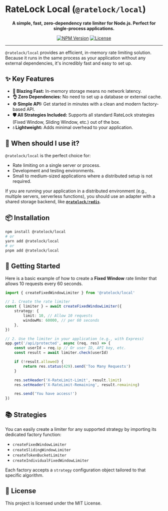 # RateLock Local (`@ratelock/local`)

<p align="center">
  <strong>A simple, fast, zero-dependency rate limiter for Node.js. Perfect for single-process applications.</strong>
</p>

<p align="center">
  <a href="https://www.npmjs.com/package/@ratelock/local"><img src="https://img.shields.io/npm/v/@ratelock/local.svg" alt="NPM Version"></a>
  <a href="https://github.com/saoudi-h/ratelock/blob/main/LICENSE"><img src="https://img.shields.io/npm/l/@ratelock/local.svg" alt="License"></a>
</p>

---

`@ratelock/local` provides an efficient, in-memory rate limiting solution. Because it runs in the same process as your application without any external dependencies, it's incredibly fast and easy to set up.

## ✨ Key Features

- **🚀 Blazing Fast:** In-memory storage means no network latency.
- **👌 Zero Dependencies:** No need to set up a database or external cache.
- **⚙️ Simple API:** Get started in minutes with a clean and modern factory-based API.
- **🛡️ All Strategies Included:** Supports all standard RateLock strategies (Fixed Window, Sliding Window, etc.) out of the box.
- **💧 Lightweight:** Adds minimal overhead to your application.

## 🤔 When should I use it?

`@ratelock/local` is the perfect choice for:

- Rate limiting on a single server or process.
- Development and testing environments.
- Small to medium-sized applications where a distributed setup is not required.

If you are running your application in a distributed environment (e.g., multiple servers, serverless functions), you should use an adapter with a shared storage backend, like **[`@ratelock/redis`](#)**.

## 📦 Installation

```bash
npm install @ratelock/local
# or
yarn add @ratelock/local
# or
pnpm add @ratelock/local
```

## 🚀 Getting Started

Here is a basic example of how to create a **Fixed Window** rate limiter that allows 10 requests every 60 seconds.

```typescript
import { createFixedWindowLimiter } from '@ratelock/local'

// 1. Create the rate limiter
const { limiter } = await createFixedWindowLimiter({
    strategy: {
        limit: 10, // Allow 10 requests
        windowMs: 60000, // per 60 seconds
    },
})

// 2. Use the limiter in your application (e.g., with Express)
app.get('/api/protected', async (req, res) => {
    const userId = req.ip // Or user ID, API key, etc.
    const result = await limiter.check(userId)

    if (!result.allowed) {
        return res.status(429).send('Too Many Requests')
    }

    res.setHeader('X-RateLimit-Limit', result.limit)
    res.setHeader('X-RateLimit-Remaining', result.remaining)

    res.send('You have access!')
})
```

## 📚 Strategies

You can easily create a limiter for any supported strategy by importing its dedicated factory function:

- `createFixedWindowLimiter`
- `createSlidingWindowLimiter`
- `createTokenBucketLimiter`
- `createIndividualFixedWindowLimiter`

Each factory accepts a `strategy` configuration object tailored to that specific algorithm.

## 📜 License

This project is licensed under the MIT License.

